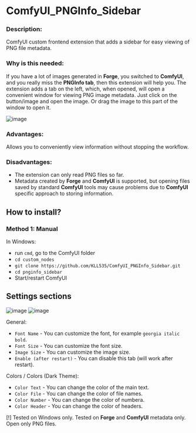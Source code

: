 # ComfyUI_PNGInfo_Sidebar

### Description:
ComfyUI custom frontend extension that adds a sidebar for easy viewing of PNG file metadata.

### Why is this needed:
If you have a lot of images generated in **Forge**, you switched to **СomfyUI**, and you really miss the **PNGInfo tab**, then this extension will help you.
The extension adds a tab on the left, which, when opened, will open a convenient window for viewing PNG image metadata.
Just click on the button/image and open the image. Or drag the image to this part of the window to open it.

![image](https://github.com/user-attachments/assets/ab73986e-c35e-4206-b3e5-1a4017acf180)

### Advantages:
Allows you to conveniently view information without stopping the workflow.

### Disadvantages:
- The extension can only read PNG files so far.
- Metadata created by **Forge** and **СomfyUI** is supported, but opening files saved by standard **СomfyUI** tools may cause problems due to **СomfyUI** specific approach to storing information.

## How to install?

### Method 1: Manual
In Windows:
- run `cmd`, go to the ComfyUI folder
- `cd custom_nodes`
- `git clone https://github.com/KLL535/ComfyUI_PNGInfo_Sidebar.git`
- `cd pnginfo_sidebar`
- Start/restart ComfyUI

## Settings sections

![image](https://github.com/user-attachments/assets/d70c20a0-0cdd-4163-addc-6d88f7e14d4d)
![image](https://github.com/user-attachments/assets/d606bd61-190e-49e9-9cae-a23d86b3075d)

General:
- `Font Name` - You can customize the font, for example `georgia italic bold`.
- `Font Size` - You can customize the font size.
- `Image Size` - You can customize the image size.
- `Enable (after restart)` - You can disable this tab (will work after restart).
  
Colors / Colors (Dark Theme):
- `Color Text` - You can change the color of the main text.
- `Color File` - You can change the color of file names.
- `Color Number` - You can change the color of numbera.
- `Color Header` - You can change the color of headers.

[!] Tested on Windows only. Tested on **Forge** and **СomfyUI** metadata only. Open only PNG files.
  
